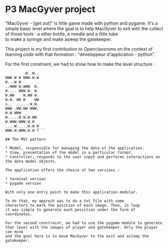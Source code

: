 # P3 MacGyver project

"MacGyver - [get out]" is little game made with python and pygame.
It's a simple basic level where the goal is to help MacGyver to exit
with the collect of those tools : a ether bottle, a needle and a little tube  
to make a syringe and make asleep the gatekeeper.

This project is my first contribution to Openclassroms on the context
of learning code with that formation : "developpeur d'application - python".

For the first constraint, we had to show how to make the level structure :

```.WWWWWW..W.WWW.
        .W..W..
WWW W W WWW.W.W
W...W W       .
..WWW W.WWW  W.
W.... WWW.W. W.
W.WW    W.WW W.
W.W. WW W    WW
s..  ......W.W.
WWW .WW.WW WWW.
W.W WWW        
W.....W.W.W.WW 
W.WWW.WWW.W.W  
....W.....W.W W
WWW.W.WWW.W.W f```

## The MVC pattern

* Model, responsible for managing the data of the application.
* View, presentation of the model in a particular format.
* Controller, responds to the user input and performs interactions on the data model objects.

The application offers the choice of two versions :

* terminal version
* pygame version

With only one entry point to make this application modular.

To do that, my approch was to do a txt file with some
characters to mark the position of each image. Then, in loop 
it was simple to generate each possition under the form of coordinates.

For the second constraint, we had to use the pygame module to generate
that level with the images of player and gatekeeper. Only the player can move
and the goal here is to move MacGyver to the exit and asleep the gatekeeper.

